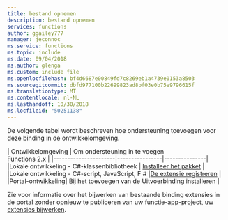 ```yaml
---
title: bestand opnemen
description: bestand opnemen
services: functions
author: ggailey777
manager: jeconnoc
ms.service: functions
ms.topic: include
ms.date: 09/04/2018
ms.author: glenga
ms.custom: include file
ms.openlocfilehash: bf4d6687e00849fd7c8269eb1a4739e0153a8503
ms.sourcegitcommit: dbfd977100b22699823ad8bf03e0b75e9796615f
ms.translationtype: MT
ms.contentlocale: nl-NL
ms.lasthandoff: 10/30/2018
ms.locfileid: "50251138"
---
```

De volgende tabel wordt beschreven hoe ondersteuning toevoegen voor deze binding in de ontwikkelomgeving.

| Ontwikkelomgeving               | Om ondersteuning in te voegen <br>Functions 2.x  |
|----------------------|----------------|---------------|
|Lokale ontwikkeling - C#-klassenbibliotheek       | [Installeer het pakket](../articles/azure-functions/functions-triggers-bindings.md#c-class-library-with-visual-studio-2017) |
|Lokale ontwikkeling - C#-script, JavaScript, F # |[De extensie registreren](../articles/azure-functions/functions-triggers-bindings.md#local-development-azure-functions-core-tools)         |
|Portal-ontwikkeling| Bij het toevoegen van de Uitvoerbinding installeren    |

Zie voor informatie over het bijwerken van bestaande binding extensies in de portal zonder opnieuw te publiceren van uw functie-app-project, [uw extensies bijwerken](../articles/azure-functions/install-update-binding-extensions-manual.md).
